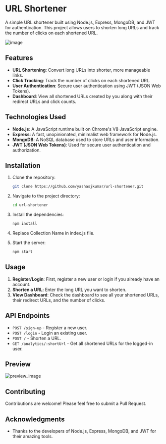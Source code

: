 # URL Shortener

A simple URL shortener built using Node.js, Express, MongoDB, and JWT for authentication. This project allows users to shorten long URLs and track the number of clicks on each shortened URL.

![image](https://github.com/user-attachments/assets/fafc745b-6745-4d1f-862c-14e4e494c9af)


## Features

- **URL Shortening**: Convert long URLs into shorter, more manageable links.
- **Click Tracking**: Track the number of clicks on each shortened URL.
- **User Authentication**: Secure user authentication using JWT (JSON Web Tokens).
- **Dashboard**: View all shortened URLs created by you along with their redirect URLs and click counts.

## Technologies Used

- **Node.js**: A JavaScript runtime built on Chrome's V8 JavaScript engine.
- **Express**: A fast, unopinionated, minimalist web framework for Node.js.
- **MongoDB**: A NoSQL database used to store URLs and user information.
- **JWT (JSON Web Tokens)**: Used for secure user authentication and authorization.

## Installation

1. Clone the repository:
   ```bash
   git clone https://github.com/yashasjkumar/url-shortener.git
   ```
2. Navigate to the project directory:
   ```bash
   cd url-shortener
   ```
3. Install the dependencies:
   ```bash
   npm install
   ```
4. Replace Collection Name in index.js file.

5. Start the server:
   ```bash
   npm start
   ```

## Usage

1. **Register/Login**: First, register a new user or login if you already have an account.
2. **Shorten a URL**: Enter the long URL you want to shorten.
3. **View Dashboard**: Check the dashboard to see all your shortened URLs, their redirect URLs, and the number of clicks.

## API Endpoints

- `POST /sign-up` - Register a new user.
- `POST /login` - Login an existing user.
- `POST /` - Shorten a URL.
- `GET /analytics/:shortUrl` - Get all shortened URLs for the logged-in user.

## Preview
![preview_image](https://github.com/user-attachments/assets/c1b1a3a8-1f18-4b97-b962-044f6fadf808)


## Contributing

Contributions are welcome! Please feel free to submit a Pull Request.

## Acknowledgments

- Thanks to the developers of Node.js, Express, MongoDB, and JWT for their amazing tools.

